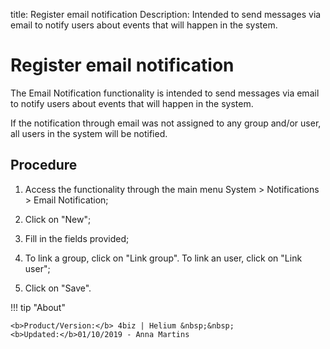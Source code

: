 title: Register email notification
Description: Intended to send messages via email to notify users about events that will happen in the system.
# Register email notification

The Email Notification functionality is intended to send messages via email to
notify users about events that will happen in the system.

If the notification through email was not assigned to any group and/or user, all
users in the system will be notified.

Procedure
-------------

1.  Access the functionality through the main menu System \> Notifications \>
    Email Notification;

2.  Click on "New";

3.  Fill in the fields provided;

4.  To link a group, click on "Link group". To link an user, click on "Link
    user";

5.  Click on "Save".

!!! tip "About"

    <b>Product/Version:</b> 4biz | Helium &nbsp;&nbsp;
    <b>Updated:</b>01/10/2019 - Anna Martins
